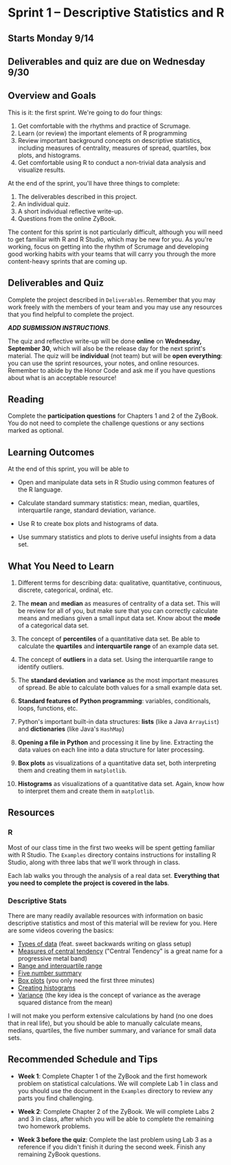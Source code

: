 # Sprint 1 &ndash; Descriptive Statistics and R

## Starts Monday 9/14
## Deliverables and quiz are due on Wednesday 9/30

## Overview and Goals

This is it: the first sprint. We're going to do four things:

1. Get comfortable with the rhythms and practice of Scrumage.
2. Learn (or review) the important elements of R programming
3. Review important background concepts on descriptive statistics, including measures of centrality, measures of spread,
quartiles, box plots, and histograms.
4. Get comfortable using R to conduct a non-trivial data analysis and visualize results.

At the end of the sprint, you'll have three things to complete:

1. The deliverables described in this project.
2. An individual quiz.
3. A short individual reflective write-up.
4. Questions from the online ZyBook.

The content for this sprint is not particularly difficult, although you will need to get familiar with R and R Studio, which may be new for you. As you're working,
focus on getting into the rhythm of Scrumage and developing good working habits with your teams that will carry you through the more content-heavy sprints that are coming up.


## Deliverables and Quiz

Complete the project described in `Deliverables`. Remember that you may work freely with the members of your team and you may use any resources that you find helpful to
complete the project.

***ADD SUBMISSION INSTRUCTIONS***.

The quiz and reflective write-up will be done **online** on **Wednesday, September 30**, which will also be the release day for the next sprint's material. The quiz will be 
**individual** (not team) but will be **open everything**: you can use the sprint resources, your notes, and online resources. Remember to abide by the Honor Code 
and ask me if you have questions about what is an acceptable resource!

## Reading

Complete the **participation questions** for Chapters 1 and 2 of the ZyBook. You do not need to complete the challenge questions or any sections marked as optional.

## Learning Outcomes

At the end of this sprint, you will be able to

- Open and manipulate data sets in R Studio using common features of the R language.

- Calculate standard summary statistics: mean, median, quartiles, interquartile range, standard deviation, variance.

- Use R to create box plots and histograms of data.

- Use summary statistics and plots to derive useful insights from a data set.


## What You Need to Learn

1. Different terms for describing data: qualitative, quantitative, continuous, discrete, categorical, ordinal, etc.

2. The **mean** and **median** as measures of centrality of a data set. This will be review for all of you, but make sure that you can correctly calculate means and medians
given a small input data set. Know about the **mode** of a categorical data set.

3. The concept of **percentiles** of a quantitative data set. Be able to calculate the **quartiles** and **interquartile range** of an example data set.

4. The concept of **outliers** in a data set. Using the interquartile range to identify outliers.

5. The **standard deviation** and **variance** as the most important measures of spread. Be able to calculate both values for a small example data set.

6. **Standard features of Python programming**: variables, conditionals, loops, functions, etc.

7. Python's important built-in data structures: **lists** (like a Java `ArrayList`) and **dictionaries** (like Java's `HashMap`)

8. **Opening a file in Python** and processing it line by line. Extracting the data values on each line into a data structure for later processing.

9. **Box plots** as visualizations of a quantitative data set, both interpreting them and creating them in `matplotlib`.

10. **Histograms** as visualizations of a quantitative data set. Again, know how to interpret them and create them in `matplotlib`.




## Resources

### R

Most of our class time in the first two weeks will be spent getting familiar with R Studio. The `Examples` directory contains instructions for installing R Studio, along with
three labs that we'll work through in class.

Each lab walks you through the analysis of a real data set. **Everything that you need to complete the project is covered in the labs**.

### Descriptive Stats

There are many readily available resources with information on basic descriptive statistics and most of this material will be review for you. Here are some videos covering
the basics:

- [Types of data](https://www.youtube.com/watch?v=2zSYAlonQIQ&list=PL3NllU3-qaWJQmITLdyDKxqMatjhTomR1&index=1) (feat. sweet backwards writing on glass setup)
- [Measures of central tendency](https://www.youtube.com/watch?v=CSNm7cNMVdM&list=PL3NllU3-qaWJQmITLdyDKxqMatjhTomR1&index=2) ("Central Tendency" is a great name for a progressive metal band)
- [Range and interquartile range](https://www.youtube.com/watch?v=PzXsgs_DxGI&list=PL3NllU3-qaWJQmITLdyDKxqMatjhTomR1&index=3)
- [Five number summary](https://www.youtube.com/watch?v=ifhx1vCKZGU&list=PL3NllU3-qaWJQmITLdyDKxqMatjhTomR1&index=11)
- [Box plots](https://www.youtube.com/watch?v=CJlvCxHMB_4&list=PL3NllU3-qaWJQmITLdyDKxqMatjhTomR1&index=12) (you only need the first three minutes)
- [Creating histograms](https://www.youtube.com/watch?v=gSEYtAjuZ-Y)
- [Variance](https://www.youtube.com/watch?v=E4HAYd0QnRc) (the key idea is the concept of variance as the average squared distance from the mean)

I will not make you perform extensive calculations by hand (no one does that in real life), but you should be able to manually calculate means, medians, quartiles, the five 
number summary, and variance for small data sets.


## Recommended Schedule and Tips

- **Week 1**: Complete Chapter 1 of the ZyBook and the first homework problem on statistical calculations. We will complete Lab 1 in class and you should use the document
in the `Examples` directory to review any parts you find challenging.

- **Week 2**: Complete Chapter 2 of the ZyBook. We will complete Labs 2 and 3 in class, after which you will be able to complete the remaining two homework problems.

- **Week 3 before the quiz**: Complete the last problem using Lab 3 as a reference if you didn't finish it during the second week. Finish any remaining ZyBook questions.

